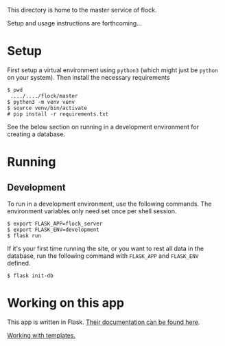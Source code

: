 This directory is home to the master service of flock.

Setup and usage instructions are forthcoming...

# Setup
First setup a virtual environment using `python3` (which might just be `python`
on your system). Then install the necessary requirements

```
$ pwd
 ..../..../flock/master
$ python3 -m venv venv
$ source venv/bin/activate
# pip install -r requirements.txt
```
See the below section on running in a development environment for creating
a database.

# Running
## Development
To run in a development environment, use the following commands. The environment
variables only need set once per shell session.
```
$ export FLASK_APP=flock_server
$ export FLASK_ENV=development
$ flask run
```
If it's your first time running the site, or you want to rest all data in the
database, run the following command with `FLASK_APP` and `FLASK_ENV` defined.
```
$ flask init-db
```

# Working on this app
This app is written in Flask.
 [Their documentation can be found here](http://flask.pocoo.org/docs/1.0/).

[Working with templates.](http://flask.pocoo.org/docs/1.0/patterns/templateinheritance/#template-inheritance)

